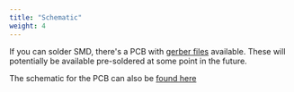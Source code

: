 ```yaml
---
title: "Schematic"
weight: 4
---
```


If you can solder SMD, there's a PCB with [gerber files](https://github.com/charlie-haley/flowcontrol/tree/main/pcb/gerbers) available. These will potentially be available pre-soldered at some point in the future.

The schematic for the PCB can also be [found here](/pcb/files/re02schematic.pdf)